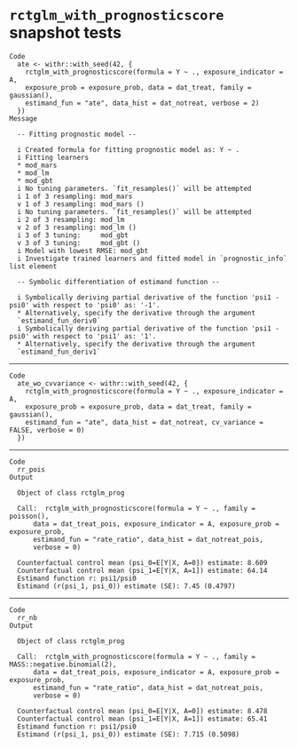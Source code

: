 # `rctglm_with_prognosticscore` snapshot tests

    Code
      ate <- withr::with_seed(42, {
        rctglm_with_prognosticscore(formula = Y ~ ., exposure_indicator = A,
        exposure_prob = exposure_prob, data = dat_treat, family = gaussian(),
        estimand_fun = "ate", data_hist = dat_notreat, verbose = 2)
      })
    Message
      
      -- Fitting prognostic model --
      
      i Created formula for fitting prognostic model as: Y ~ .
      i Fitting learners
      * mod_mars
      * mod_lm
      * mod_gbt
      i	No tuning parameters. `fit_resamples()` will be attempted
      i 1 of 3 resampling: mod_mars
      v 1 of 3 resampling: mod_mars ()
      i	No tuning parameters. `fit_resamples()` will be attempted
      i 2 of 3 resampling: mod_lm
      v 2 of 3 resampling: mod_lm ()
      i 3 of 3 tuning:     mod_gbt
      v 3 of 3 tuning:     mod_gbt ()
      i Model with lowest RMSE: mod_gbt
      i Investigate trained learners and fitted model in `prognostic_info` list element
      
      -- Symbolic differentiation of estimand function --
      
      i Symbolically deriving partial derivative of the function 'psi1 - psi0' with respect to 'psi0' as: '-1'.
      * Alternatively, specify the derivative through the argument
      `estimand_fun_deriv0`
      i Symbolically deriving partial derivative of the function 'psi1 - psi0' with respect to 'psi1' as: '1'.
      * Alternatively, specify the derivative through the argument
      `estimand_fun_deriv1`

---

    Code
      ate_wo_cvvariance <- withr::with_seed(42, {
        rctglm_with_prognosticscore(formula = Y ~ ., exposure_indicator = A,
        exposure_prob = exposure_prob, data = dat_treat, family = gaussian(),
        estimand_fun = "ate", data_hist = dat_notreat, cv_variance = FALSE, verbose = 0)
      })

---

    Code
      rr_pois
    Output
      
      Object of class rctglm_prog 
      
      Call:  rctglm_with_prognosticscore(formula = Y ~ ., family = poisson(), 
          data = dat_treat_pois, exposure_indicator = A, exposure_prob = exposure_prob, 
          estimand_fun = "rate_ratio", data_hist = dat_notreat_pois, 
          verbose = 0)
      
      Counterfactual control mean (psi_0=E[Y|X, A=0]) estimate: 8.609
      Counterfactual control mean (psi_1=E[Y|X, A=1]) estimate: 64.14
      Estimand function r: psi1/psi0
      Estimand (r(psi_1, psi_0)) estimate (SE): 7.45 (0.4797)

---

    Code
      rr_nb
    Output
      
      Object of class rctglm_prog 
      
      Call:  rctglm_with_prognosticscore(formula = Y ~ ., family = MASS::negative.binomial(2), 
          data = dat_treat_pois, exposure_indicator = A, exposure_prob = exposure_prob, 
          estimand_fun = "rate_ratio", data_hist = dat_notreat_pois, 
          verbose = 0)
      
      Counterfactual control mean (psi_0=E[Y|X, A=0]) estimate: 8.478
      Counterfactual control mean (psi_1=E[Y|X, A=1]) estimate: 65.41
      Estimand function r: psi1/psi0
      Estimand (r(psi_1, psi_0)) estimate (SE): 7.715 (0.5098)

